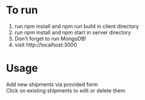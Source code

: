 # To run  
1. run npm install and npm run build in client directory
2. run npm install and npm start in server directory
3. Don't forget to run MongoDB!
4. visit http://localhost:3000
# Usage
Add new shipments via provided form  
Click on existing shipments to edit or delete them
